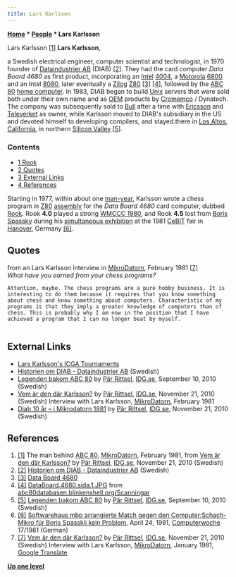 ```yaml
---
title: Lars Karlsson
---
```

**[Home](Home "Home") \* [People](People "People") \* Lars Karlsson**



 [](File:MikroDatornFeb1981.jpg) Lars Karlsson <a id="cite-note-1" href="#cite-ref-1">[1]</a> 
**Lars Karlsson**,  

a Swedish electrical engineer, computer scientist and technologist, in 1970 founder of [Dataindustrier AB](https://en.wikipedia.org/wiki/Dataindustrier_AB) (DIAB) <a id="cite-note-2" href="#cite-ref-2">[2]</a>.
They had the card computer *Data Board 4680* as first product, incorporating an [Intel](Intel "Intel") [4004](https://en.wikipedia.org/wiki/Intel_4004), a [Motorola](index.php?title=Motorola&action=edit&redlink=1 "Motorola (page does not exist)") [6800](6800 "6800") and an Intel [8080](8080 "8080"), later eventually a [Zilog](https://en.wikipedia.org/wiki/Zilog) [Z80](Z80 "Z80") <a id="cite-note-3" href="#cite-ref-3">[3]</a> <a id="cite-note-4" href="#cite-ref-4">[4]</a>, followed by the [ABC 80](https://en.wikipedia.org/wiki/ABC_80) [home computer](https://en.wikipedia.org/wiki/Home_computer). 
In 1983, DIAB began to build [Unix](Unix "Unix") servers that were sold both under their own name and as [OEM](https://en.wikipedia.org/wiki/Original_equipment_manufacturer) products by [Cromemco](https://en.wikipedia.org/wiki/Cromemco) / Dynatech. 
The company was subsequently sold to [Bull](https://en.wikipedia.org/wiki/Groupe_Bull) after a time with [Ericsson](https://en.wikipedia.org/wiki/Ericsson) and [Televerket](https://en.wikipedia.org/wiki/Televerket_(Sweden)) as owner, 
while Karlsson moved to DIAB's subsidiary in the US and devoted himself to developing compilers, and stayed.there in [Los Altos, California](https://en.wikipedia.org/wiki/Los_Altos,_California), in northern [Silicon Valley](https://en.wikipedia.org/wiki/Silicon_Valley) <a id="cite-note-5" href="#cite-ref-5">[5]</a>.



### Contents


* [1 Rook](#rook)
* [2 Quotes](#quotes)
* [3 External Links](#external-links)
* [4 References](#references)






Starting in 1977, within about one [man-year](https://en.wikipedia.org/wiki/Man-hour#Similar_units), Karlsson wrote a chess program in [Z80](Z80 "Z80") [assembly](Assembly "Assembly") for the *Data Board 4680* card computer, dubbed [Rook](Rook_(Program) "Rook (Program)"). Rook **4.0** played a strong [WMCCC 1980](WMCCC_1980 "WMCCC 1980"), and Rook **4.5** lost from [Boris Spassky](https://en.wikipedia.org/wiki/Boris_Spassky) during his [simultaneous exhibition](https://en.wikipedia.org/wiki/Simultaneous_exhibition) at the 1981 [CeBIT](https://en.wikipedia.org/wiki/CeBIT) fair in [Hanover](https://en.wikipedia.org/wiki/Hanover), Germany <a id="cite-note-6" href="#cite-ref-6">[6]</a>.



## Quotes


from an Lars Karlsson interview in [MikroDatorn](https://en.wikipedia.org/wiki/MikroDatorn), February 1981 <a id="cite-note-7" href="#cite-ref-7">[7]</a>  
*What have you earned from your chess programs?*




```
Attention, maybe. The chess programs are a pure hobby business. It is interesting to do them because it requires that you know something about chess and know something about computers. Characteristic of my programs is that they imply a greater knowledge of computers than of chess. This is probably why I am now in the position that I have achieved a program that I can no longer beat by myself.


```

## External Links


* [Lars Karlsson's ICGA Tournaments](https://www.game-ai-forum.org/icga-tournaments/person.php?id=460)
* [Historien om DIAB - Dataindustrier AB](https://dflund.se/~triad/diab/) (Swedish)
* [Legenden bakom ABC 80](https://www.idg.se/2.10186/1.339871/legenden-bakom-abc-80) by [Pär Rittsel](https://at.linkedin.com/in/rittsel/de), [IDG.se](https://en.wikipedia.org/wiki/International_Data_Group), September 10, 2010 (Swedish)
* [Vem är den där Karlsson?](https://www.idg.se/2.10186/1.354495/vem-ar-den-dar-karlsson) by [Pär Rittsel](https://at.linkedin.com/in/rittsel/de), [IDG.se](https://en.wikipedia.org/wiki/International_Data_Group), November 21, 2010 (Swedish) Interview with Lars Karlsson, [MikroDatorn](https://en.wikipedia.org/wiki/MikroDatorn), February 1981
* [Diab 10 år – i Mikrodatorn 1981](https://www.idg.se/2.10186/1.354497/diab-10-ar--i-mikrodatorn-1981) by [Pär Rittsel](https://at.linkedin.com/in/rittsel/de), [IDG.se](https://en.wikipedia.org/wiki/International_Data_Group), November 21, 2010 (Swedish)


## References


1. <a id="cite-ref-1" href="#cite-note-1">[1]</a> The man behind [ABC 80](https://en.wikipedia.org/wiki/ABC_80), [MikroDatorn](https://en.wikipedia.org/wiki/MikroDatorn), February 1981, from [Vem är den där Karlsson?](https://www.idg.se/2.10186/1.354495/vem-ar-den-dar-karlsson) by [Pär Rittsel](https://at.linkedin.com/in/rittsel/de), [IDG.se](https://en.wikipedia.org/wiki/International_Data_Group), November 21, 2010 (Swedish)
2. <a id="cite-ref-2" href="#cite-note-2">[2]</a> [Historien om DIAB - Dataindustrier AB](https://dflund.se/~triad/diab/) (Swedish)
3. <a id="cite-ref-3" href="#cite-note-3">[3]</a> [Data Board 4680](https://dflund.se/~triad/diab/db4680.html)
4. <a id="cite-ref-4" href="#cite-note-4">[4]</a> [DataBoard.4680.sida.1.JPG](http://abc80databasen.blinkenshell.org/scan/DataBoard.4680.sida.1.JPG) from [abc80databasen.blinkenshell.org/Scanningar](http://abc80databasen.blinkenshell.org/Scanningar.html)
5. <a id="cite-ref-5" href="#cite-note-5">[5]</a> [Legenden bakom ABC 80](https://www.idg.se/2.10186/1.339871/legenden-bakom-abc-80) by [Pär Rittsel](https://at.linkedin.com/in/rittsel/de), [IDG.se](https://en.wikipedia.org/wiki/International_Data_Group), September 10, 2010 (Swedish)
6. <a id="cite-ref-6" href="#cite-note-6">[6]</a> [Softwarehaus mbp arrangierte Match gegen den Computer:Schach-Mikro für Boris Spasskij kein Problem](https://www.computerwoche.de/a/softwarehaus-mbp-arrangierte-match-gegen-den-computer-schach-mikro-fuer-boris-spasskij-kein-problem,1186042), April 24, 1981, [Computerwoche](Computerworld#Woche "Computerworld") 17/1981 (German)
7. <a id="cite-ref-7" href="#cite-note-7">[7]</a> [Vem är den där Karlsson?](https://www.idg.se/2.10186/1.354495/vem-ar-den-dar-karlsson) by [Pär Rittsel](https://at.linkedin.com/in/rittsel/de), [IDG.se](https://en.wikipedia.org/wiki/International_Data_Group), November 21, 2010 (Swedish) Interview with Lars Karlsson, [MikroDatorn](https://en.wikipedia.org/wiki/MikroDatorn), January 1981, [Google Translate](https://en.wikipedia.org/wiki/Google_Translate)

**[Up one level](People "People")**







 

